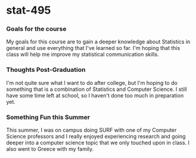 # stat-495

### Goals for the course
My goals for this course are to gain a deeper knowledge about Statistics in general and use everything that I've learned so far. I'm hoping that this class will help me improve my statistical communication skills.

### Thoughts Post-Graduation
I'm not quite sure what I want to do after college, but I'm hoping to do something that is a combination of Statistics and Computer Science. I still have some time left at school, so I haven't done too much in preparation yet.

### Something Fun this Summer
This summer, I was on campus doing SURF with one of my Computer Science professors and I really enjoyed experiencing research and going deeper into a computer science topic that we only touched upon in class. I also went to Greece with my family. 